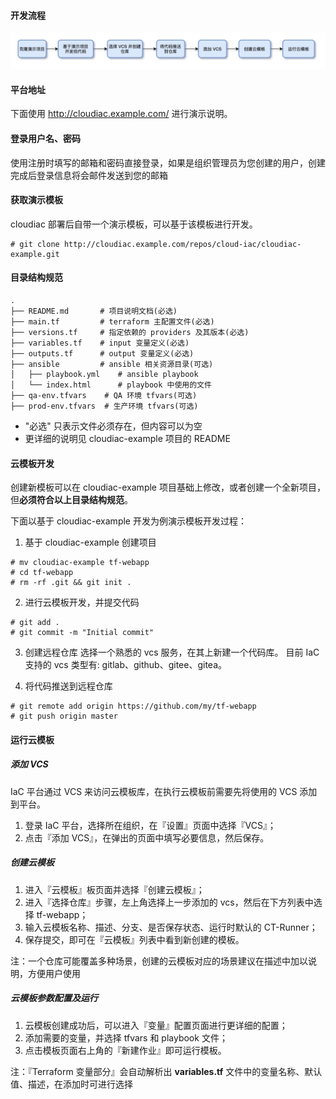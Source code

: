 #### 开发流程

![image.png](./iac-template-dev-steps.png)

#### 平台地址
下面使用 http://cloudiac.example.com/ 进行演示说明。

#### 登录用户名、密码
使用注册时填写的邮箱和密码直接登录，如果是组织管理员为您创建的用户，创建完成后登录信息将会邮件发送到您的邮箱

#### 获取演示模板
cloudiac 部署后自带一个演示模板，可以基于该模板进行开发。

```shell
# git clone http://cloudiac.example.com/repos/cloud-iac/cloudiac-example.git
```

#### 目录结构规范
```text
.
├── README.md       # 项目说明文档(必选)
├── main.tf         # terraform 主配置文件(必选)
├── versions.tf     # 指定依赖的 providers 及其版本(必选)
├── variables.tf    # input 变量定义(必选)
├── outputs.tf      # output 变量定义(必选) 
├── ansible         # ansible 相关资源目录(可选)
│   ├── playbook.yml    # ansible playbook
│   └── index.html      # playbook 中使用的文件
├── qa-env.tfvars    # QA 环境 tfvars(可选)
├── prod-env.tfvars  # 生产环境 tfvars(可选)
```

- "必选" 只表示文件必须存在，但内容可以为空
- 更详细的说明见 cloudiac-example 项目的 README

#### 云模板开发
创建新模板可以在 cloudiac-example 项目基础上修改，或者创建一个全新项目，但**必须符合以上目录结构规范**。

下面以基于 cloudiac-example 开发为例演示模板开发过程：

1. 基于 cloudiac-example 创建项目
```shell
# mv cloudiac-example tf-webapp
# cd tf-webapp 
# rm -rf .git && git init .
```

2. 进行云模板开发，并提交代码
```shell
# git add .
# git commit -m "Initial commit"
```

3. 创建远程仓库
选择一个熟悉的 vcs 服务，在其上新建一个代码库。
目前 IaC 支持的 vcs 类型有: gitlab、github、gitee、gitea。

4. 将代码推送到远程仓库
```shell
# git remote add origin https://github.com/my/tf-webapp
# git push origin master
```

#### 运行云模板
##### 添加 VCS
IaC 平台通过 VCS 来访问云模板库，在执行云模板前需要先将使用的 VCS 添加到平台。

1. 登录 IaC 平台，选择所在组织，在『设置』页面中选择『VCS』；
2. 点击『添加 VCS』，在弹出的页面中填写必要信息，然后保存。

##### 创建云模板
1. 进入『云模板』板页面并选择『创建云模板』；
2. 进入『选择仓库』步骤，左上角选择上一步添加的 vcs，然后在下方列表中选择 tf-webapp；
3. 输入云模板名称、描述、分支、是否保存状态、运行时默认的 CT-Runner；
4. 保存提交，即可在『云模板』列表中看到新创建的模板。

注：一个仓库可能覆盖多种场景，创建的云模板对应的场景建议在描述中加以说明，方便用户使用

##### 云模板参数配置及运行
1. 云模板创建成功后，可以进入『变量』配置页面进行更详细的配置； 
2. 添加需要的变量，并选择 tfvars 和 playbook 文件；
3. 点击模板页面右上角的『新建作业』即可运行模板。

注：『Terraform 变量部分』会自动解析出 **variables.tf** 文件中的变量名称、默认值、描述，在添加时可进行选择

